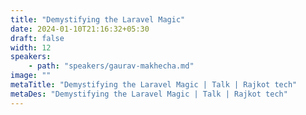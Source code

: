```yaml
---
title: "Demystifying the Laravel Magic"
date: 2024-01-10T21:16:32+05:30
draft: false
width: 12
speakers:
    - path: "speakers/gaurav-makhecha.md"
image: ""
metaTitle: "Demystifying the Laravel Magic | Talk | Rajkot tech"
metaDes: "Demystifying the Laravel Magic | Talk | Rajkot tech"
---
```


